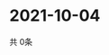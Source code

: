# 2021-10-04
  共 0条

  <!-- BEGIN -->
  <!-- 最后更新时间Mon Oct 04 2021 01:55:57 GMT+0000 (Coordinated Universal Time) -->
  
  <!-- END -->
  
  